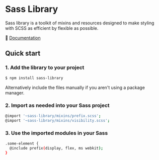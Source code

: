 # Sass Library

Sass library is a toolkit of mixins and resources designed to make styling with SCSS as efficient by flexible as possible.

📒 [Documentation](https://cam1.gitbook.io/sass-library/)

## Quick start

### 1. Add the library to your project

  ```bash
  $ npm install sass-library
  ```

  Alternatively include the files manually if you aren't using a package manager.

### 2. Import as needed into your Sass project

  ```bash
  @import '~sass-library/mixins/prefix.scss';
  @import '~sass-library/mixins/visibility.scss';
  ```

### 3. Use the imported modules in your Sass

  ```bash
  .some-element {
    @include prefix(display, flex, ms webkit);
  }
  ```
